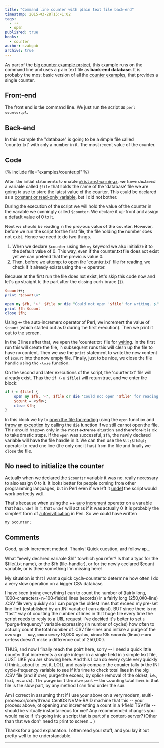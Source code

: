```yaml
---
title: "Command line counter with plain text file back-end"
timestamp: 2015-03-28T15:41:02
tags:
  - ++
  - open
published: true
books:
  - counter
author: szabgab
archive: true
---
```



As part of the [big counter example project](https://code-maven.com/counter), this example runs on the command line and uses a plain text file as **back-end database**.
It is probably the most basic version of all the [counter examples](https://code-maven.com/counter), that provides a single counter.


## Front-end

The front end is the command line. We just run the script as `perl counter.pl`.

## Back-end

In this example the "database" is going to be a simple file called 'counter.txt' with only a number in it. The most recent value of the counter.

## Code

{% include file="examples/counter.pl" %}

After the initial statements to enable [strict and warnings](/always-use-strict-and-use-warnings), we have declared a variable called `$file` that holds the name of the 'database' file we are going to use to store the latest value of the counter. This could be declared as a [constant or read-only variable](/constants-and-read-only-variables-in-perl), but I did not bother.

During the execution of the script we will hold the value of the counter in the variable we cunningly called `$counter`. We declare it up-front and assign a default value of 0 to it.

Next we should be reading in the previous value of the counter. However, before we run the script for the first file, the file holding the number does not exist.  Hence we need to do two things.

1. When we declare `$counter` using the `my` keyword we also initialize it to the default value of 0.  This way, even if the counter.txt file does not exist yet we can pretend that the previous value 0.
1. Then, before we attempt to open the 'counter.txt' file for reading, we check if it already exists using the `-e` operator.

Because at the first run the file does not exist, let's skip this code now and let's go straight to the part after the closing curly brace (`}`).

```perl
$count++;
print "$count\n";

open my $fh, '>', $file or die "Could not open '$file' for writing. $!";
print $fh $count;
close $fh;
```

Using `++` the auto-increment operator of Perl, we increment the value of `$count` (which started out as 0 during the first execution). Then we print it out to the screen.

In the 3 lines after that, we open the 'counter.txt' file for [writing](/writing-to-files-with-perl). In the first run this will create the file,
in subsequent runs this will clean up the file to have no content. Then we use the `print` statement to write the new content of `$count` into the now empty file.
Finally, just to be nice, we close the file handle using the `close` function.

On the second and later executions of the script, the 'counter.txt' file will already exist. Thus the `if (-e $file)` will return true, and we enter the block:

```perl
if (-e $file) {
    open my $fh, '<', $file or die "Could not open '$file' for reading. $!";
    $count = <$fh>;
    close $fh;
}

```

In this block we try to [open the file for reading](/open-and-read-from-files) using the `open` function and [throw an exception](/die) by calling the `die` function if we still cannot open the file. This should happen only in the most extreme situation and therefore it is ok to take drastic steps. If the `open` was successful, `$fh`, the newly declared variable will have the file handle in it. We can then use the `&lt;$fh&gt;` operator to read one line (the only one it has) from the file and finally we `close` the file.

## No need to initialize the counter


Actually when we declared the `$counter` variable it was not really necessary to also assign 0 to it. It looks better for people coming from other programming languages, but in Perl even if we left it [undef](/undef-and-defined-in-perl) the script would work perfectly well.

That's because when using the ++ [auto increment](/numerical-operators) operator on a variable that has `undef` in it, that `undef` will act as if it was actually 0. It is probably the simplest form of [autovivification](/autovivification) in Perl. So we could have written

```
my $counter;
```

## Comments

Good, quick increment method. Thanks! Quick question, and follow up...

What "newly declared variable $hl" to which you refer? Is that a typo for the $file(.txt name), or the $fh (file-handler), or for the newly declared $count variable, or is there something I'm missing here?

My situation is that I want a quick cycle-counter to determine how often I do a very slow operation on a bigger CSV database.

I have been trying everything I can to count the number of (fairly long, 1000-characters-in-100-fields) lines (records) in a fairly long (250,000-line) .CSV file very quickly so I can purge the oldest lines that exceed my pre-set line limit (established by an .INI variable I can adjust). BUT since there is no "fast" way of counting the number of lines in that huge file every time the script needs to reply to a URL request, I've decided it's better to set a "purge-frequency" variable expressing (in number of cycles) how often to actually count the total number of .CSV file-lines and initiate a purge of the overage -- say, once every 10,000 cycles, since 10k records (lines) more-or-less doesn't make a difference out of 250,000.

THUS, and now I finally reach the point here, sorry -- I need a quick little counter that increments a single integer in a single field in a simple text file, JUST LIKE you are showing here. And this I can do every cycle very quickly (I think...about to test it, LOL), and easily compare the counter tally to the INI cycle-frequency variable to see if it's time to check total lines in the big .CSV file (and if over, purge the excess, by splice removal of the oldest, i.e., first, records). The purge isn't the slow part -- the counting total lines in that file is the slow part, by any method I can find under the sun.

Am I correct in assuming that if I use your above on a very modern, multi-processor/core/thread CentOS NVMe-RAID machine that this -- your process above, of opening and incrementing a count in a 1-field TSV file -- should be virtually instantaneous for me? Any recommended changes you would make if it's going into a script that is part of a content-server? (Other than that we don't need to print to screen... )

Thanks for a good explanation. I often read your stuff, and you lay it out pretty well to be understandable.

---

